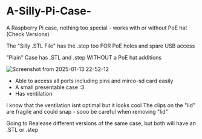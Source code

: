 # A-Silly-Pi-Case-
A Raspberry Pi case, nothing too special - works with or without PoE hat (Check Versions)

The "Silly .STL File" has the .step too FOR PoE holes and spare USB access 

"Plain" Case has .STL and .step WITHOUT a PoE hat additions

![Screenshot from 2025-01-13 22-52-12](https://github.com/user-attachments/assets/875c2653-bba3-4257-85e0-340b1f6f7d58)

- Able to access all ports including pins and mirco-sd card easily 
- A small presentable case :3
- Has ventilation
  
I know that the ventilation isnt optimal but it looks cool
The clips on the "lid" are fragile and could snap - sooo be careful when removing "lid"

Going to Realease different versions of the same case, but both will have an .STL or .step
